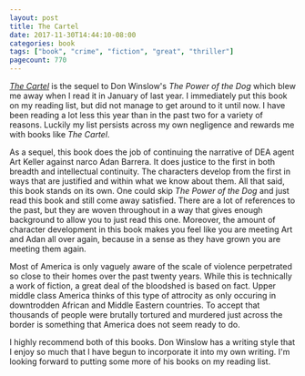 ```yaml
---
layout: post
title: The Cartel
date: 2017-11-30T14:44:10-08:00
categories: book
tags: ["book", "crime", "fiction", "great", "thriller"]
pagecount: 770
---
```


[*The Cartel*][cartel-amazon] is the sequel to Don Winslow's *The Power of the Dog* which blew me
away when I read it in January of last year. I immediately put this book on my reading list, but did
not manage to get around to it until now. I have been reading a lot less this year than in the past
two for a variety of reasons. Luckily my list persists across my own negligence and rewards me with
books like *The Cartel*.

As a sequel, this book does the job of continuing the narrative of DEA agent Art Keller against
narco Adan Barrera. It does justice to the first in both breadth and intellectual continuity. The
characters develop from the first in ways that are justified and within what we know about them. All
that said, this book stands on its own. One could skip *The Power of the Dog* and just read this
book and still come away satisfied. There are a lot of references to the past, but they are woven
throughout in a way that gives enough background to allow you to just read this one. Moreover, the
amount of character development in this book makes you feel like you are meeting Art and Adan all
over again, because in a sense as they have grown you are meeting them again.

Most of America is only vaguely aware of the scale of violence perpetrated so close to their homes
over the past twenty years. While this is technically a work of fiction, a great deal of the
bloodshed is based on fact. Upper middle class America thinks of this type of attrocity as only
occuring in downtrodden African and Middle Eastern countries. To accept that thousands of people
were brutally tortured and murdered just across the border is something that America does not seem
ready to do.

I highly recommend both of this books. Don Winslow has a writing style that I enjoy so much that I
have begun to incorporate it into my own writing. I'm looking forward to putting some more of his
books on my reading list.

[cartel-amazon]:    https://www.amazon.com/dp/B00PP3DNCE
